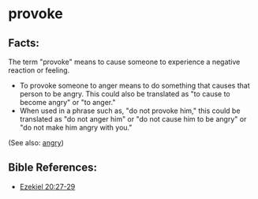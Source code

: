 # provoke #

## Facts: ##

The term "provoke" means to cause someone to experience a negative reaction or feeling.

* To provoke someone to anger means to do something that causes that person to be angry. This could also be translated as "to cause to become angry" or "to anger."
* When used in a phrase such as, "do not provoke him," this could be translated as "do not anger him" or "do not cause him to be angry" or "do not make him angry with you."

(See also: [angry](../other/angry.md))

## Bible References: ##

* [Ezekiel 20:27-29](en/tn/ezk/help/20/27)